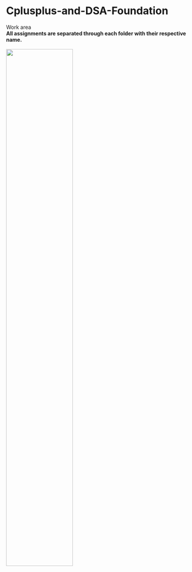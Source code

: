 # Cplusplus-and-DSA-Foundation
Work area
<br>
<b>All assignments are separated through each folder with their respective name.</b><br><br>
<img src="https://pwskills.com/images/PWSkills-main.png" width="60%" />
